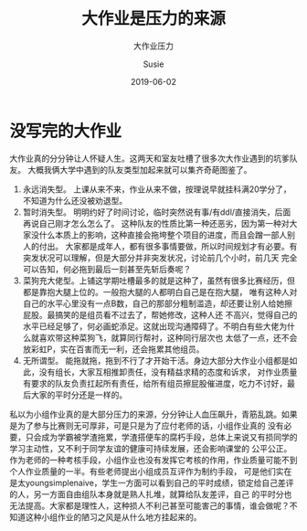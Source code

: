 ﻿---
layout:     post
title:      大作业是压力的来源
subtitle:   大作业压力
date:       2019-06-02
author:     Susie
header-img: img/post-bg-2015.jpg
catalog: true
tags:
    - 生活
    - 漫谈
    - 吐槽
---

# 没写完的大作业

大作业真的分分钟让人怀疑人生。这两天和室友吐槽了很多次大作业遇到的坑爹队友。
大概我俩大学中遇到的队友类型加起来就可以集齐奇葩图鉴了。

1. 永远消失型。 上课从来不来，作业从来不做，按理说早就挂科满20学分了，不知道为什么还没被劝退型。
2. 暂时消失型。 明明约好了时间讨论，临时突然说有事/有ddl/直接消失，后面再说自己刚才怎么怎么了。
这种队友的性质比第一种还恶劣，因为第一种对大家没什么本质上的影响，这种直接会拖垮整个项目的进度，而且会蹭一部人别人的付出。
大家都是成年人，都有很多事情要做，所以时间规划才有必要。有突发状况可以理解，但是大部分并非突发状况，讨论前几个小时，前几天
完全可以告知，何必拖到最后一刻甚至先斩后奏呢？
3. 菜狗充大佬型。上铺这学期吐槽最多的就是这种了，虽然有很多比赛经历，但都是靠抱大腿上位的。一般抱大腿的人都明白自己是在抱大腿，
唯有这种人对自己的水平心里没有一点B数，自己的那部分粗制滥造，却还要让别人给她擦屁股。最搞笑的是组员看不过去了，帮她修改，这种人还
不高兴，觉得自己的水平已经足够了，何必画蛇添足。这就出现沟通障碍了。不明白有些大佬为什么就喜欢带这种菜狗飞，就算同行帮衬，这种同行层次也
太低了一点，还不会放彩虹P，实在百害而无一利，还会拖累其他组员。
4. 无所谓型。 能拖就拖，拖到不行了才开始干活。身边大部分大作业小组都是如此，没有组长，大家互相推卸责任，没有精益求精的态度和诉求，
对作业质量有要求的队友负责扛起所有责任，给所有组员擦屁股催进度，吃力不讨好，最后大家的平时分还是一样的。

私以为小组作业真的是大部分压力的来源，分分钟让人血压飙升，青筋乱跳。如果是为了参与比赛则无可厚非，可是只是为了应付老师的话，小组作业真的
没有必要，只会成为学霸被学渣拖累，学渣搭便车的腐朽手段，总体上来说又有损同学的学习主动性，又不利于同学友谊的健康可持续发展，还会影响课堂的
公平公正。作为老师的一种考核手段，小组作业也没有发挥它考核的作用，作业质量可能不到个人作业质量的一半。有些老师提出小组成员互评作为制约手段，
可是他们实在是太youngsimplenaive，学生一方面可以看到自己的平时成绩，锁定给自己差评的人，另一方面自由组队本身就是熟人扎堆，就算给队友差评，自己
的平时分也无法提高。大家都是理性人，这种损人不利己甚至可能害己的事情，谁会做呢？不知道这种小组作业的陋习之风是从什么地方挂起来的。